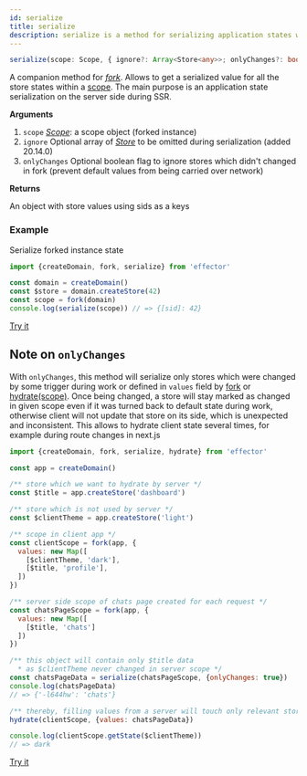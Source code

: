 ```yaml
---
id: serialize
title: serialize
description: serialize is a method for serializing application states within a scope
---
```


```ts
serialize(scope: Scope, { ignore?: Array<Store<any>>; onlyChanges?: boolean }): {[sid: string]: any}
```

A companion method for [_fork_](./fork.md). Allows to get a serialized value for all the store states within a [scope](./Scope.md). The main purpose is an application state serialization on the server side during SSR.

**Arguments**

1. `scope` [_Scope_](./Scope.md): a scope object (forked instance)
2. `ignore` Optional array of [_Store_](Store.md) to be omitted during serialization (added 20.14.0)
3. `onlyChanges` Optional boolean flag to ignore stores which didn't changed in fork (prevent default values from being carried over network)

**Returns**

An object with store values using sids as a keys

### Example

Serialize forked instance state

```js
import {createDomain, fork, serialize} from 'effector'

const domain = createDomain()
const $store = domain.createStore(42)
const scope = fork(domain)
console.log(serialize(scope)) // => {[sid]: 42}
```

[Try it](https://share.effector.dev/zlRJbjei)

## Note on `onlyChanges`

With `onlyChanges`, this method will serialize only stores which were changed by some trigger during work or defined in `values` field by [fork](./fork.md) or [hydrate(scope)](./hydrate.md). Once being changed, a store will stay marked as changed in given scope even if it was turned back to default state during work, otherwise client will not update that store on its side, which is unexpected and inconsistent.
This allows to hydrate client state several times, for example during route changes in next.js

```js
import {createDomain, fork, serialize, hydrate} from 'effector'

const app = createDomain()

/** store which we want to hydrate by server */
const $title = app.createStore('dashboard')

/** store which is not used by server */
const $clientTheme = app.createStore('light')

/** scope in client app */
const clientScope = fork(app, {
  values: new Map([
    [$clientTheme, 'dark'],
    [$title, 'profile'],
  ])
})

/** server side scope of chats page created for each request */
const chatsPageScope = fork(app, {
  values: new Map([
    [$title, 'chats']
  ])
})

/** this object will contain only $title data
  * as $clientTheme never changed in server scope */
const chatsPageData = serialize(chatsPageScope, {onlyChanges: true})
console.log(chatsPageData)
// => {'-l644hw': 'chats'}

/** thereby, filling values from a server will touch only relevant stores */
hydrate(clientScope, {values: chatsPageData})

console.log(clientScope.getState($clientTheme))
// => dark
```

[Try it](https://share.effector.dev/BQhzISFV)

